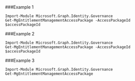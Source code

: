 ###Example 1
```
Import-Module Microsoft.Graph.Identity.Governance
Get-MgEntitlementManagementAccessPackage -AccessPackageId $accessPackageId
```
###Example 2
```
Import-Module Microsoft.Graph.Identity.Governance
Get-MgEntitlementManagementAccessPackage -AccessPackageId $accessPackageId
```
###Example 3
```
Import-Module Microsoft.Graph.Identity.Governance
Get-MgEntitlementManagementAccessPackage
```
